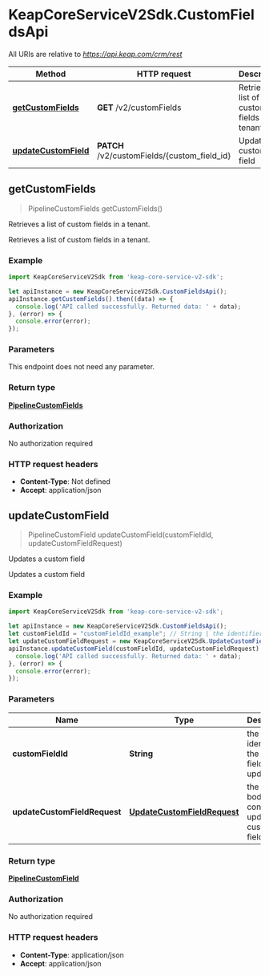 # KeapCoreServiceV2Sdk.CustomFieldsApi

All URIs are relative to *https://api.keap.com/crm/rest*

Method | HTTP request | Description
------------- | ------------- | -------------
[**getCustomFields**](CustomFieldsApi.md#getCustomFields) | **GET** /v2/customFields | Retrieves a list of custom fields in a tenant.
[**updateCustomField**](CustomFieldsApi.md#updateCustomField) | **PATCH** /v2/customFields/{custom_field_id} | Updates a custom field



## getCustomFields

> PipelineCustomFields getCustomFields()

Retrieves a list of custom fields in a tenant.

Retrieves a list of custom fields in a tenant.

### Example

```javascript
import KeapCoreServiceV2Sdk from 'keap-core-service-v2-sdk';

let apiInstance = new KeapCoreServiceV2Sdk.CustomFieldsApi();
apiInstance.getCustomFields().then((data) => {
  console.log('API called successfully. Returned data: ' + data);
}, (error) => {
  console.error(error);
});

```

### Parameters

This endpoint does not need any parameter.

### Return type

[**PipelineCustomFields**](PipelineCustomFields.md)

### Authorization

No authorization required

### HTTP request headers

- **Content-Type**: Not defined
- **Accept**: application/json


## updateCustomField

> PipelineCustomField updateCustomField(customFieldId, updateCustomFieldRequest)

Updates a custom field

Updates a custom field

### Example

```javascript
import KeapCoreServiceV2Sdk from 'keap-core-service-v2-sdk';

let apiInstance = new KeapCoreServiceV2Sdk.CustomFieldsApi();
let customFieldId = "customFieldId_example"; // String | the identifier of the custom field to update
let updateCustomFieldRequest = new KeapCoreServiceV2Sdk.UpdateCustomFieldRequest(); // UpdateCustomFieldRequest | the request body containing updated custom field details
apiInstance.updateCustomField(customFieldId, updateCustomFieldRequest).then((data) => {
  console.log('API called successfully. Returned data: ' + data);
}, (error) => {
  console.error(error);
});

```

### Parameters


Name | Type | Description  | Notes
------------- | ------------- | ------------- | -------------
 **customFieldId** | **String**| the identifier of the custom field to update | 
 **updateCustomFieldRequest** | [**UpdateCustomFieldRequest**](UpdateCustomFieldRequest.md)| the request body containing updated custom field details | 

### Return type

[**PipelineCustomField**](PipelineCustomField.md)

### Authorization

No authorization required

### HTTP request headers

- **Content-Type**: application/json
- **Accept**: application/json

